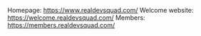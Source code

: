 Homepage: https://www.realdevsquad.com/
Welcome website: https://welcome.realdevsquad.com/
Members: https://members.realdevsquad.com/

